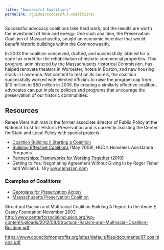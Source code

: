 ```yaml
---
title: "Successful Coalitions"
permalink: /guides/successful-coalitions/
---
```


Successful advocacy coalitions take hard work, but the results are worth the investment of time and energy. One such coalition, the Preservation Coalition of Massachusetts, sought an economic incentive that would benefit historic buildings within the Commonwealth.

In 2003 the coalition conceived, drafted, and successfully lobbied for a state tax credit for the rehabilitation of historic commercial properties. This program, administered by the Massachusetts Historical Commission, has helped renovate theaters in Worcester, hotels in Boston, and new housing stock in Lawrence. Not content to rest on its laurels, the coalition successfully worked with elected officials to raise the program cap from $10 million to $50 million in 2006. By creating a similarly effective coalition, advocates can put in place policies and programs that encourage the preservation of our historic communities.

## Resources

Renee Viers Kuhlman is the former associate director of Public Policy at the National Trust for Historic Preservation and is currently assisting the Center for State and Local Policy with special projects.

- [Coalition Building I: Starting a Coalition](http://ctb.ku.edu/en/table-of-contents/assessment/promotion-strategies/start-a-coaltion/main)
- [Building Effective Coalitions](https://www.hudexchange.info/resources/documents/BuildingEffectiveCoalitions.pdf) (May 2009), HUD’s Homeless Assistance Programs.
- [Partnerships: Frameworks for Working Together](http://www.strengtheningnonprofits.org/resources/guidebooks/Partnerships.pdf) (2010)
- Getting to Yes: Negotiating Agreement Without Giving In by Roger Fisher and William L. Ury www.amazon.com

### Examples of Coalitions

- [Georgians for Preservation Action](http://www.georgiatrust.org/what/georgians_for_preservation_action.php)
- [Massachusetts Preservation Coalition](http://www.preservationmass.org/preservation-coalition)

Structural Racism and Multiracial Coalition Building
A Report to the Annie E. Casey Foundation
November 2003
http://www.centerforsocialinclusion.org/wp-content/uploads/2012/08/Structural-Racism-and-Multiracial-Coalition-Building.pdf

https://www.councilofnonprofits.org/sites/default/files/documents/07_coalitions.pdf
